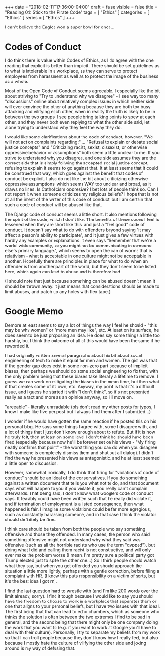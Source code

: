 +++
date = "2018-02-11T17:36:00-04:00"
draft = false
visible = false
title = "Reading 04: Stick to the Pirate Code"
tags = [ "Ethics" ]
categories = [ "Ethics" ]
series = [ "Ethics" ]
+++

I can't believe the Eagles won a super bowl for once...

Codes of Conduct
==

I do think there is value within Codes of Ethics, as I do agree with the one reading that
explicit is better than implicit. There should be set guidelines as to what is intolerable
in a workplace, as they can serve to protect employees from harassment as well as to protect the 
image of the business as a whole.

Most of the Open Code of Conduct seems agreeable. I especially like the bit about striving
to "Try to understand why we disagree" - I see way too many "discussions" online about relatively
complex issues in which neither side will ever convince the other of anything because they
are both too busy attacking and vilifying each other, when in reality the truth is likely
to be in between the two groups. I see people bring talking points to spew at each other, and
they never both even replying to what the other side said, let alone trying to understand
why they feel the way they do.

I would like some clarifications about the code of conduct, however. 
"We will not act on complaints regarding:" ... 
"Refusal to explain or debate social justice concepts" and
"Criticizing racist, sexist, cissexist, or otherwise oppressive behavior or assumptions"
both seem a little unclear to me. If you strive to understand why you disagree, and one side
assumes they are the correct side that is simply follwing the accepted social justice concept,
refusing to explain it seems to go against that. It at least seems that it could be construed
that way, which goes against the benefit that codes of conduct be explicit. I also do not
like the bit about criticizing otherwise oppressive assumptions, which seems WAY too unclear
and broad, as it draws no lines. Is Catholicism oppresive? I bet lots of people think so.
Can I not report it when someone criticizes my religious beliefs? I hope that is not at
all the intent of the writer of this code of conduct, but I am certain that such a code of
conduct will be abused like that.

The Django code of conduct seems a little short. It also mentions following the spirit of the
code, which I don't like. The benefits of these codes I feel is lessened when they are short like
this, and just a "feel good" code of conduct. It doesn't say what to do with offenders beyond saying
"it may affect a person's ability to participate", and it just
gives a few virtues with hardly any examples or explanations. It even says 
"Remember that we're a world-wide community, so you might not be communicating in someone else's 
primary language.", which seems to open the can of worms that is relativism - what is acceptable
in one culture might not be acceptable in another. Hopefully there are principles in place
for what to do when an offender is from another part of the world, but they don't seem to be
listed here, which again can lead to abuse and is therefore bad.

(I should note that just because something can be abused doesn't mean it should be thrown away.
It just means that considerations should be made to limit abuses, and patch up any holes with
flex tape.)

Google Memo
==

Demore at least seems to say a lot of things the way I feel he should - "this may be why women" or
"more men may like", etc. At least on its surface, he does seem to be just proposing an idea. He
does say some things a little too harshly, but I think the outcome of all of this would have
been the same if he reworded it.

I had originally written several paragraphs about his bit about social engineering of tech to make
it equal for men and women. The gist was that if the gender gap does exist in some non-zero part
because of implicit biases, then perhaps we should do some social engineering to fix that, with
the only problem being that these biases take literally a lifetime to remove. I guess we can
work on mitigating the biases in the mean time, but then what if that creates some of its own, etc.
Anyway, my point is that it's a difficult issue, and I guess he started it with "I don't think", so
it's not presented really as a fact and more as an opinion anyway, so I'll move on.

"areeable" - literally unreadable (pls don't read my other posts for typos, I know I make like five
per post but I always find them after I submitted...)

I wonder if he would have gotten the same reaction if he posted this on his personal
blog. He says some things I agree with, some I disagree with, and a lot of things that
I just don't know enough about to refute. But if it is how he truly felt, then at least
on some level I don't think he should have been fired (especially because now he'll be forever
set on his views - "My firing neatly confirms that point" - the worst thing you can do when you
disagree with someone is completely dismiss them and shut out all dialog). I didn't find the
way he presented his views as antagonistic, and he at least seemed a little open to discussion.

However, somewhat ironically, I do think that firing for "violations of code of conduct" should
be an ideal of the conservatives. If you do something against a written document that tells you
what not to do, and that document says what will happen to you if you violate it, you really
can't complain afterwards. That being said, I don't know what Google's code of conduct says.
It feasibly could have been written such that he really did violate it, and if termination
of employment is a listed consequence, then what happened is fair. I imagine some violations
could be far more egregious, such as constantly harassing someone, and in that case I think
the violator should definitely be fired.

I think care should be taken from both the people who say something offensive and those they
offended. In many cases, the person who said something offensive might not understand why
what they said was offensive (such as all the horrible racists who use the term "gypped"), but
doing what I did and calling them racist is not constructive, and will only ever make the problem
worse (I mean, I'm pretty sure a political party got Trump elected just to spite the other one...)
So I think people should watch what they say, but when you get offended you should approach the
situation a little more lightly, perhaps with a gentle correction, before filing a complaint
with HR. (I know this puts responsibility on a victim of sorts, but it's the best idea I got rn).

I find the last question hard to wrestle with (and I'm like 200 words over the limit already,
sorry). I find it tough because I would like to say you should have the freedom to choose
to work in a workplace that separates them or one that aligns to your personal beliefs, but
I have two issues with that ideal. The first being that that can lead to echo chambers,
which as someone who thinks the solution is often between the two extremes I find to be
bad in general, and the second being that there might only be one company doing the work that
you want to (e.g. if you want to work at Google you'll have to deal with their culture).
Personally, I try to separate my beliefs from my work so that I can troll people because they
don't know how I really feel, but also because I mostly hate the culture of vilifying the other
side and joking around is my way of defusing that.
